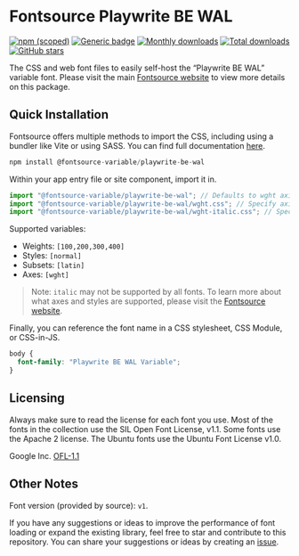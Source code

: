 # Fontsource Playwrite BE WAL

[![npm (scoped)](https://img.shields.io/npm/v/@fontsource-variable/playwrite-be-wal?color=brightgreen)](https://www.npmjs.com/package/@fontsource-variable/playwrite-be-wal) [![Generic badge](https://img.shields.io/badge/fontsource-passing-brightgreen)](https://github.com/fontsource/fontsource) [![Monthly downloads](https://badgen.net/npm/dm/@fontsource-variable/playwrite-be-wal)](https://github.com/fontsource/fontsource) [![Total downloads](https://badgen.net/npm/dt/@fontsource-variable/playwrite-be-wal)](https://github.com/fontsource/fontsource) [![GitHub stars](https://img.shields.io/github/stars/fontsource/fontsource.svg?style=social&label=Star)](https://github.com/fontsource/fontsource/stargazers)

The CSS and web font files to easily self-host the “Playwrite BE WAL” variable font. Please visit the main [Fontsource website](https://fontsource.org/fonts/playwrite-be-wal) to view more details on this package.

## Quick Installation

Fontsource offers multiple methods to import the CSS, including using a bundler like Vite or using SASS. You can find full documentation [here](https://fontsource.org/docs/getting-started/introduction).

```javascript
npm install @fontsource-variable/playwrite-be-wal
```

Within your app entry file or site component, import it in.

```javascript
import "@fontsource-variable/playwrite-be-wal"; // Defaults to wght axis
import "@fontsource-variable/playwrite-be-wal/wght.css"; // Specify axis
import "@fontsource-variable/playwrite-be-wal/wght-italic.css"; // Specify axis and style
```

Supported variables:
- Weights: `[100,200,300,400]`
- Styles: `[normal]`
- Subsets: `[latin]`
- Axes: `[wght]`

> Note: `italic` may not be supported by all fonts. To learn more about what axes and styles are supported, please visit the [Fontsource website](https://fontsource.org/fonts/playwrite-be-wal).

Finally, you can reference the font name in a CSS stylesheet, CSS Module, or CSS-in-JS.

```css
body {
  font-family: "Playwrite BE WAL Variable";
}
```

## Licensing
Always make sure to read the license for each font you use. Most of the fonts in the collection use the SIL Open Font License, v1.1. Some fonts use the Apache 2 license. The Ubuntu fonts use the Ubuntu Font License v1.0.

Google Inc.
[OFL-1.1](http://scripts.sil.org/OFL)

## Other Notes
Font version (provided by source): `v1`.

If you have any suggestions or ideas to improve the performance of font loading or expand the existing library, feel free to star and contribute to this repository. You can share your suggestions or ideas by creating an [issue](https://github.com/fontsource/fontsource/issues).